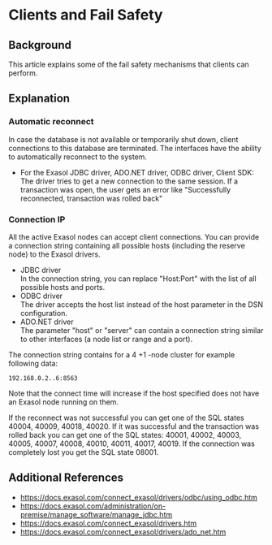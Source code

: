 # Clients and Fail Safety 
## Background

This article explains some of the fail safety mechanisms that clients can perform. 

## Explanation

### Automatic reconnect

In case the database is not available or temporarily shut down, client connections to this database are terminated. The interfaces have the ability to automatically reconnect to the system.

* For the Exasol JDBC driver, ADO.NET driver, ODBC driver, Client SDK:  
The driver tries to get a new connection to the same session. If a transaction was open, the user gets an error like "Successfully reconnected, transaction was rolled back"

### Connection IP

All the active Exasol nodes can accept client connections. You can provide a connection string containing all possible hosts (including the reserve node) to the Exasol drivers.

* JDBC driver  
In the connection string, you can replace "Host:Port" with the list of all possible hosts and ports.
* ODBC driver  
The driver accepts the host list instead of the host parameter in the DSN configuration.
* ADO.NET driver  
The parameter "host" or "server" can contain a connection string similar to other interfaces (a node list or range and a port).

The connection string contains for a 4 +1 -node cluster for example following data:


```
192.168.0.2..6:8563 
```
Note that the connect time will increase if the host specified does not have an Exasol node running on them.

If the reconnect was not successful you can get one of the SQL states 40004, 40009, 40018, 40020. If it was successful and the transaction was rolled back you can get one of the SQL states: 40001, 40002, 40003, 40005, 40007, 40008, 40010, 40011, 40017, 40019. If the connection was completely lost you get the SQL state 08001.

## Additional References

* <https://docs.exasol.com/connect_exasol/drivers/odbc/using_odbc.htm>
* <https://docs.exasol.com/administration/on-premise/manage_software/manage_jdbc.htm>
* <https://docs.exasol.com/connect_exasol/drivers.htm>
* <https://docs.exasol.com/connect_exasol/drivers/ado_net.htm>
